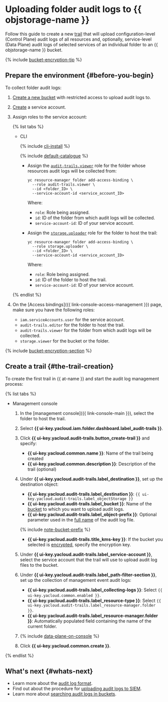 # Uploading folder audit logs to {{ objstorage-name }}

Follow this guide to create a new [trail](../concepts/trail.md) that will upload configuration-level (Control Plane) audit logs of all resources and, optionally, service-level (Data Plane) audit logs of selected services of an individual folder to an {{ objstorage-name }} bucket.

{% include [bucket-encryption-tip](../../_includes/audit-trails/bucket-encryption-tip.md) %}


## Prepare the environment {#before-you-begin}

To collect folder audit logs:

1. [Create a new bucket](../../storage/operations/buckets/create.md) with restricted access to upload audit logs to.
1. [Create](../../iam/operations/sa/create.md) a service account.
1. Assign roles to the service account:

   {% list tabs %}

   - CLI

      {% include [cli-install](../../_includes/cli-install.md) %}

      {% include [default-catalogue](../../_includes/default-catalogue.md) %}

      * Assign the [`audit-trails.viewer`](../security/index.md#roles-list) role for the folder whose resources audit logs will be collected from:

         ```
         yc resource-manager folder add-access-binding \
           --role audit-trails.viewer \
           --id <folder_ID> \
           --service-account-id <service_account_ID>
         ```

         Where:
         * `role`: Role being assigned.
         * `id`: ID of the folder from which audit logs will be collected.
         * `service-account-id`: ID of your service account.

      * Assign the [`storage.uploader`](../../storage/security/index.md#storage-uploader) role for the folder to host the trail:

         ```
         yc resource-manager folder add-access-binding \
           --role storage.uploader \
           --id <folder_ID> \
           --service-account-id <service_account_ID>
         ```

         Where:
         * `role`: Role being assigned.
         * `id`: ID of the folder to host the trail.
         * `service-account-id`: ID of your service account.

   {% endlist %}

1. On the [Access bindings]({{ link-console-access-management }}) page, make sure you have the following roles:
   * `iam.serviceAccounts.user` for the service account.
   * `audit-trails.editor` for the folder to host the trail.
   * `audit-trails.viewer` for the folder from which audit logs will be collected.
   * `storage.viewer` for the bucket or the folder.


{% include [bucket-encryption-section](../../_includes/audit-trails/bucket-encryption-section.md) %}


## Create a trail {#the-trail-creation}

To create the first trail in {{ at-name }} and start the audit log management process:

{% list tabs %}

- Management console

  1. In the [management console]({{ link-console-main }}), select the folder to host the trail.
  1. Select **{{ ui-key.yacloud.iam.folder.dashboard.label_audit-trails }}**.
  1. Click **{{ ui-key.yacloud.audit-trails.button_create-trail }}** and specify:

      * **{{ ui-key.yacloud.common.name }}**: Name of the trail being created
      * **{{ ui-key.yacloud.common.description }}**: Description of the trail (optional)

  1. Under **{{ ui-key.yacloud.audit-trails.label_destination }}**, set up the destination object:

      * **{{ ui-key.yacloud.audit-trails.label_destination }}**: `{{ ui-key.yacloud.audit-trails.label_objectStorage }}`
      * **{{ ui-key.yacloud.audit-trails.label_bucket }}**: Name of the [bucket](../../storage/operations/buckets/create.md) to which you want to upload audit logs.
      * **{{ ui-key.yacloud.audit-trails.label_object-prefix }}**: Optional parameter used in the [full name](../concepts/format.md#log-file-name) of the audit log file.

      {% include [note-bucket-prefix](../../_includes/audit-trails/note-bucket-prefix.md) %}
      * **{{ ui-key.yacloud.audit-trails.title_kms-key }}**: If the bucket you selected is [encrypted](../../storage/concepts/encryption.md), specify the encryption key.

  1. Under **{{ ui-key.yacloud.audit-trails.label_service-account }}**, select the service account that the trail will use to upload audit log files to the bucket.

  1. Under **{{ ui-key.yacloud.audit-trails.label_path-filter-section }}**, set up the collection of management event audit logs:

      * **{{ ui-key.yacloud.audit-trails.label_collecting-logs }}**: Select `{{ ui-key.yacloud.common.enabled }}`.
      * **{{ ui-key.yacloud.audit-trails.label_resource-type }}**: Select `{{ ui-key.yacloud.audit-trails.label_resource-manager.folder }}`.
      * **{{ ui-key.yacloud.audit-trails.label_resource-manager.folder }}**: Automatically populated field containing the name of the current folder.

  1. {% include [data-plane-on-console](../../_includes/audit-trails/data-plane-on-console.md) %}

  1. Click **{{ ui-key.yacloud.common.create }}**.

{% endlist %}


## What's next {#whats-next}

* Learn more about the [audit log format](../concepts/format.md).
* Find out about the procedure for [uploading audit logs to SIEM](../concepts/export-siem.md).
* Learn more about [searching audit logs in buckets](../tutorials/search-bucket.md).

